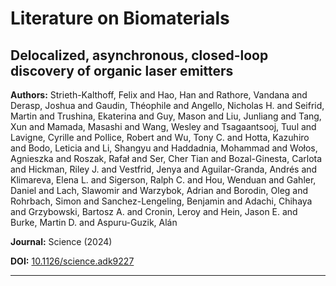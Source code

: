 # Literature on Biomaterials

## Delocalized, asynchronous, closed-loop discovery of organic laser emitters
**Authors:** Strieth-Kalthoff, Felix and Hao, Han and Rathore, Vandana and Derasp, Joshua and Gaudin, Théophile and Angello, Nicholas H. and Seifrid, Martin and Trushina, Ekaterina and Guy, Mason and Liu, Junliang and Tang, Xun and Mamada, Masashi and Wang, Wesley and Tsagaantsooj, Tuul and Lavigne, Cyrille and Pollice, Robert and Wu, Tony C. and Hotta, Kazuhiro and Bodo, Leticia and Li, Shangyu and Haddadnia, Mohammad and Wołos, Agnieszka and Roszak, Rafał and Ser, Cher Tian and Bozal-Ginesta, Carlota and Hickman, Riley J. and Vestfrid, Jenya and Aguilar-Granda, Andrés and Klimareva, Elena L. and Sigerson, Ralph C. and Hou, Wenduan and Gahler, Daniel and Lach, Slawomir and Warzybok, Adrian and Borodin, Oleg and Rohrbach, Simon and Sanchez-Lengeling, Benjamin and Adachi, Chihaya and Grzybowski, Bartosz A. and Cronin, Leroy and Hein, Jason E. and Burke, Martin D. and Aspuru-Guzik, Alán

**Journal:** Science (2024)

**DOI:** [10.1126/science.adk9227](https://www.science.org/doi/10.1126/science.adk9227)

---

